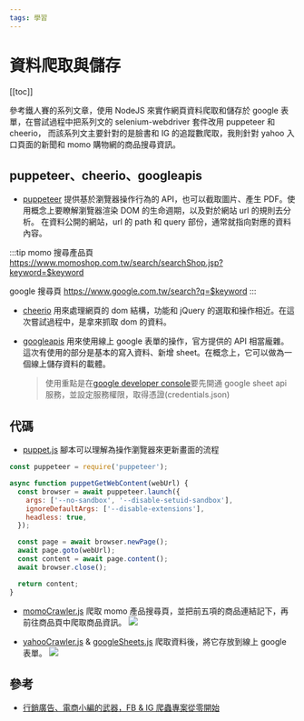 ```yaml
---
tags: 學習
---
```


# 資料爬取與儲存

[[toc]]

參考鐵人賽的系列文章，使用 NodeJS 來實作網頁資料爬取和儲存於 google 表單，在嘗試過程中把系列文的 selenium-webdriver 套件改用 puppeteer 和 cheerio，
而該系列文主要針對的是臉書和 IG 的追蹤數爬取，我則針對 yahoo 入口頁面的新聞和 momo 購物網的商品搜尋資訊。

## puppeteer、cheerio、googleapis

- [puppeteer](https://www.npmjs.com/package/puppeteer)
  提供基於瀏覽器操作行為的 API，也可以截取圖片、產生 PDF。使用概念上要瞭解瀏覽器渲染 DOM 的生命週期，以及對於網站 url 的規則去分析。
  在資料公開的網站，url 的 path 和 query 部份，通常就指向對應的資料內容。

:::tip
momo 搜尋產品頁
https://www.momoshop.com.tw/search/searchShop.jsp?keyword=$keyword

google 搜尋頁
https://www.google.com.tw/search?q=$keyword
:::


- [cheerio](https://www.npmjs.com/package/cheerio)
  用來處理網頁的 dom 結構，功能和 jQuery 的選取和操作相近。在這次嘗試過程中，是拿來抓取 dom 的資料。

- [googleapis](https://www.npmjs.com/package/googleapis)
  用來使用線上 google 表單的操作，官方提供的 API 相當龐雜。這次有使用的部分是基本的寫入資料、新增 sheet。在概念上，它可以做為一個線上儲存資料的載體。
  > 使用重點是在[google developer console](https://console.cloud.google.com/apis/dashboard?project=node-crawler-359702)要先開通 google sheet api 服務，並設定服務權限，取得憑證(credentials.json)

## 代碼

- [puppet.js](https://github.com/lian0103/nodeServices/blob/main/services/puppet.js)
  腳本可以理解為操作瀏覽器來更新畫面的流程

```javascript
const puppeteer = require('puppeteer');

async function puppetGetWebContent(webUrl) {
  const browser = await puppeteer.launch({
    args: ['--no-sandbox', '--disable-setuid-sandbox'],
    ignoreDefaultArgs: ['--disable-extensions'],
    headless: true,
  });

  const page = await browser.newPage();
  await page.goto(webUrl);
  const content = await page.content();
  await browser.close();

  return content;
}

```

- [momoCrawler.js](https://github.com/lian0103/nodeServices/blob/main/services/momoCrawler.js)
  爬取 momo 產品搜尋頁，並把前五項的商品連結記下，再前往商品頁中爬取商品資訊。
  ![](https://i.imgur.com/ebt53Gi.png)

- [yahooCrawler.js](https://github.com/lian0103/nodeServices/blob/main/services/yahooCrawler.js) & [googleSheets.js](https://github.com/lian0103/nodeServices/blob/main/services/googleSheets.js)
  爬取資料後，將它存放到線上 google 表單。
  ![](https://i.imgur.com/brb2Pfj.png)

## 參考
- [行銷廣告、電商小編的武器，FB & IG 爬蟲專案從零開始](https://ithelp.ithome.com.tw/users/20103256/ironman/2940)
